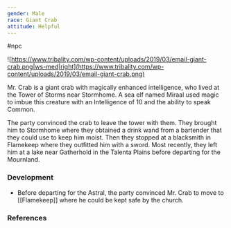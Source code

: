 ```yaml
---
gender: Male
race: Giant Crab
attitude: Helpful
---
```

 #npc 

![https://www.tribality.com/wp-content/uploads/2019/03/email-giant-crab.png|ws-med|right](https://www.tribality.com/wp-content/uploads/2019/03/email-giant-crab.png)

Mr. Crab is a giant crab with magically enhanced intelligence, who lived at the Tower of Storms near Stormhome.  A sea elf named Miraal used magic to imbue this creature with an Intelligence of 10 and the ability to speak Common.

The party convinced the crab to leave the tower with them. They brought him to Stormhome where they obtained a drink wand from a bartender that they could use to keep him moist. Then they stopped at a blacksmith in Flamekeep where they outfitted him with a sword. Most recently, they left him at a lake near Gatherhold in the Talenta Plains before departing for the Mournland.

### Development

* Before departing for the Astral, the party convinced Mr. Crab to move to [[Flamekeep]] where he could be kept safe by the church.

### References
